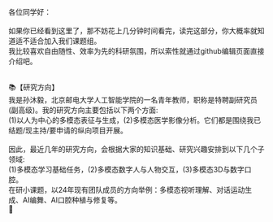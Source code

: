 各位同学好：<br><br>
如果你已经看到这里了，那不妨花上几分钟时间看完，读完这部分，你大概率就知道适不适合加入我们课题组。<br>
我比较喜欢自由随性、效率为先的科研氛围，所以索性就通过github编辑页面直接介绍吧。<br><br>

📚【研究方向】 <br>
我是孙沐毅，北京邮电大学人工智能学院的一名青年教师，职称是特聘副研究员(副高级)。我的研究方向主要包括以下两个方面:<br>
(1)以人为中心的多模态表征与生成，(2)多模态医学影像分析。它们都是围绕我已结题/现主持/要申请的纵向项目开展。<br><br>
因此，最近几年的研究方向，会根据大家的知识基础、研究兴趣安排到以下几个子领域:<br>
(1)多模态学习基础任务，(2)多模态数字人与人物交互，(3)多模态3D与数字口腔。<br>
在研小课题，以24年现有团队成员的方向举例：多模态视听理解、对话运动生成、AI编舞、AI口腔种植与修复等。<br>
🌟
